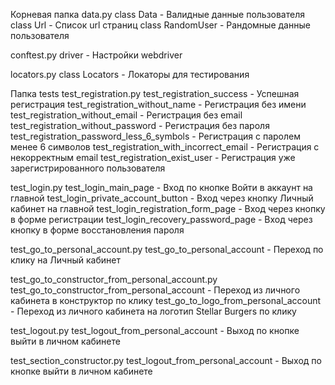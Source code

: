 Корневая папка
data.py
class Data - Валидные данные пользователя
class Url - Список url страниц
class RandomUser - Рандомные данные пользователя

conftest.py
driver - Настройки webdriver

locators.py
class Locators - Локаторы для тестирования

Папка tests
test_registration.py
test_registration_success - Успешная регистрация
test_registration_without_name - Регистрация без имени
test_registration_without_email - Регистрация без email
test_registration_without_password - Регистрация без пароля
test_registration_password_less_6_symbols - Регистрация с паролем менее 6 символов
test_registration_with_incorrect_email - Регистрация с некорректным email
test_registration_exist_user - Регистрация уже зарегистрированного пользователя


test_login.py
test_login_main_page - Вход по кнопке Войти в аккаунт на главной
test_login_private_account_button - Вход через кнопку Личный кабинет на главной
test_login_registration_form_page - Вход через кнопку в форме регистрации
test_login_recovery_password_page - Вход через кнопку в форме восстановления пароля


test_go_to_personal_account.py
test_go_to_personal_account - Переход по клику на Личный кабинет


test_go_to_constructor_from_personal_account.py
test_go_to_constructor_from_personal_account - Переход из личного кабинета в конструктор по клику
test_go_to_logo_from_personal_account - Переход из личного кабинета на логотип Stellar Burgers по клику


test_logout.py
test_logout_from_personal_account - Выход по кнопке выйти в личном кабинете


test_section_constructor.py
test_logout_from_personal_account - Выход по кнопке выйти в личном кабинете